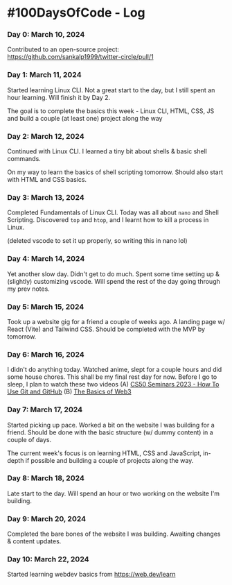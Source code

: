 # #100DaysOfCode - Log

### Day 0: March 10, 2024

Contributed to an open-source project: https://github.com/sankalp1999/twitter-circle/pull/1

### Day 1: March 11, 2024

Started learning Linux CLI. Not a great start to the day, but I still spent an hour learning. Will finish it by Day 2.

The goal is to complete the basics this week - Linux CLI, HTML, CSS, JS and build a couple (at least one) project along the way

### Day 2: March 12, 2024

Continued with Linux CLI. I learned a tiny bit about shells & basic shell commands.

On my way to learn the basics of shell scripting tomorrow. Should also start with HTML and CSS basics.

### Day 3: March 13, 2024

Completed Fundamentals of Linux CLI. Today was all about `nano` and Shell Scripting. Discovered `top` and `htop`, and I learnt how to kill a process in Linux.

(deleted vscode to set it up properly, so writing this in nano lol)

### Day 4: March 14, 2024

Yet another slow day. Didn't get to do much. Spent some time setting up & (slightly) customizing vscode. Will spend the rest of the day going through my prev notes.

### Day 5: March 15, 2024

Took up a website gig for a friend a couple of weeks ago. A landing page w/ React (Vite) and Tailwind CSS. Should be completed with the MVP by tomorrow.

### Day 6: March 16, 2024

I didn't do anything today. Watched anime, slept for a couple hours and did some house chores.
This shall be my final rest day for now.
Before I go to sleep, I plan to watch these two videos
(A) [CS50 Seminars 2023 - How To Use Git and GitHub](https://www.youtube.com/watch?v=cspx7YSvp5Q)
(B) [The Basics of Web3](https://www.youtube.com/watch?v=L57DNTdR7y0)

### Day 7: March 17, 2024

Started picking up pace. Worked a bit on the website I was building for a friend. Should be done with the basic structure (w/ dummy content) in a couple of days.

The current week's focus is on learning HTML, CSS and JavaScript, in-depth if possible and building a couple of projects along the way.

### Day 8: March 18, 2024

Late start to the day. Will spend an hour or two working on the website I'm building.

### Day 9: March 20, 2024

Completed the bare bones of the website I was building. Awaiting changes & content updates.

### Day 10: March 22, 2024

Started learning webdev basics from https://web.dev/learn
